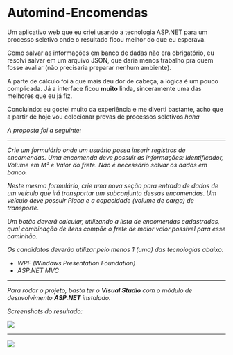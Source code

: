 # Automind-Encomendas
<p>Um aplicativo web que eu criei usando a tecnologia ASP.NET para um processo seletivo onde o resultado ficou melhor do que eu esperava.</p>
<p>Como salvar as informações em banco de dadas não era obrigatório, eu resolvi salvar em um arquivo JSON, que daria menos trabalho pra quem fosse avaliar (não precisaria preparar nenhum ambiente).</p>
<p>A parte de cálculo foi a que mais deu dor de cabeça, a lógica é um pouco complicada. Já a interface ficou <b>muito</b> linda, sinceramente uma das melhores que eu já fiz.</p>
<p>Concluindo: eu gostei muito da experiência e me diverti bastante, acho que a partir de hoje vou colecionar provas de processos seletivos <i>haha<i/></p>
   
<p>A proposta foi a seguinte:<p>
<hr>
 
<i><p>Crie um formulário onde um usuário possa inserir registros
de encomendas. Uma encomenda deve possuir as informações:
Identificador, Volume em M³ e Valor do frete. Não é
necessário salvar os dados em banco.</p></i>

<i><p>Neste mesmo formulário, crie uma nova seção para entrada de
dados de um veículo que irá transportar um subconjunto
dessas encomendas. Um veículo deve possuir Placa e a
capacidade (volume de carga) de transporte.</p></i>

<i><p>Um botão deverá calcular, utilizando a lista de encomendas
cadastradas, qual combinação de itens compõe o frete de
maior valor possível para esse caminhão.</p></i>

<i><p>Os candidatos deverão utilizar pelo menos 1 (uma) das
tecnologias abaixo:</p></i>
<ul>
  <li><i>WPF (Windows Presentation Foundation)</i></li>
  <li><i>ASP.NET MVC</i></li>
</ul>
<hr>
<p>Para rodar o projeto, basta ter o <b>Visual Studio</b> com o módulo de desnvolvimento <i><b>ASP.NET</b></i> instalado.</p>
<p>Screenshots do resultado:</p>
<p><img src="https://i.imgur.com/1NUREGj.png"></p>
<hr>
<p><img src="https://i.imgur.com/kgzKur4.png"></p>




